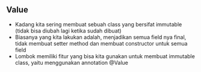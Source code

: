 ## Value
* Kadang kita sering membuat sebuah class yang bersifat immutable (tidak bisa diubah lagi ketika sudah dibuat)
* Biasanya yang kita lakukan adalah, menjadikan semua field nya final, tidak membuat setter method dan membuat constructor untuk semua field
* Lombok memiliki fitur yang bisa kita gunakan untuk membuat immutable class, yaitu menggunakan annotation @Value
